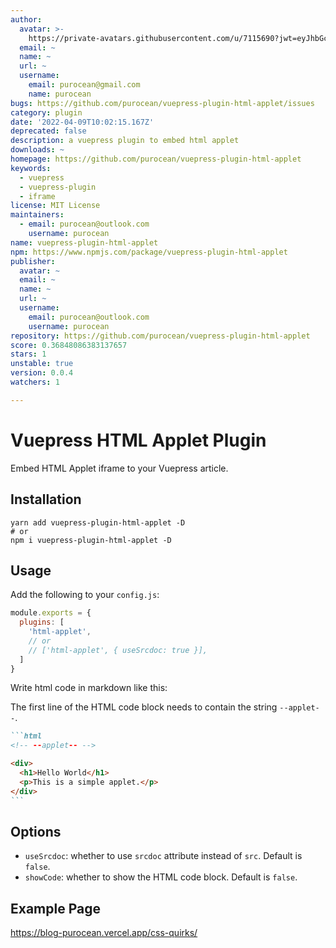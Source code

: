 ```yaml
---
author:
  avatar: >-
    https://private-avatars.githubusercontent.com/u/7115690?jwt=eyJhbGciOiJIUzI1NiIsInR5cCI6IkpXVCJ9.eyJpc3MiOiJnaXRodWIuY29tIiwiYXVkIjoicmF3LmdpdGh1YnVzZXJjb250ZW50LmNvbSIsImtleSI6ImtleTEiLCJleHAiOjE3MzQ2NzMzODAsIm5iZiI6MTczNDY3MjE4MCwicGF0aCI6Ii91LzcxMTU2OTAifQ.q0xVtFADDxUpu0Fti2uEOM4mfItXt_xHSQJNwye0vg0&v=4
  email: ~
  name: ~
  url: ~
  username:
    email: purocean@gmail.com
    name: purocean
bugs: https://github.com/purocean/vuepress-plugin-html-applet/issues
category: plugin
date: '2022-04-09T10:02:15.167Z'
deprecated: false
description: a vuepress plugin to embed html applet
downloads: ~
homepage: https://github.com/purocean/vuepress-plugin-html-applet
keywords:
  - vuepress
  - vuepress-plugin
  - iframe
license: MIT License
maintainers:
  - email: purocean@outlook.com
    username: purocean
name: vuepress-plugin-html-applet
npm: https://www.npmjs.com/package/vuepress-plugin-html-applet
publisher:
  avatar: ~
  email: ~
  name: ~
  url: ~
  username:
    email: purocean@outlook.com
    username: purocean
repository: https://github.com/purocean/vuepress-plugin-html-applet
score: 0.36848086383137657
stars: 1
unstable: true
version: 0.0.4
watchers: 1

---
```


# Vuepress HTML Applet Plugin

Embed HTML Applet iframe to your Vuepress article.

## Installation

```shell
yarn add vuepress-plugin-html-applet -D
# or
npm i vuepress-plugin-html-applet -D
```

## Usage

Add the following to your `config.js`:

```js
module.exports = {
  plugins: [
    'html-applet',
    // or
    // ['html-applet', { useSrcdoc: true }],
  ]
}
```

Write html code in markdown like this:

The first line of the HTML code block needs to contain the string `--applet--`.

~~~markdown
```html
<!-- --applet-- -->

<div>
  <h1>Hello World</h1>
  <p>This is a simple applet.</p>
</div>
```
~~~

## Options

- `useSrcdoc`: whether to use `srcdoc` attribute instead of `src`. Default is `false`.
- `showCode`: whether to show the HTML code block. Default is `false`.

## Example Page

https://blog-purocean.vercel.app/css-quirks/
